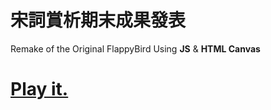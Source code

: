 # 宋詞賞析期末成果發表
Remake of the Original FlappyBird Using **JS** &amp; **HTML Canvas** 
# [Play it.](https://ctzwhvjp.github.io/宋詞賞析期末成果發表/index.html)


